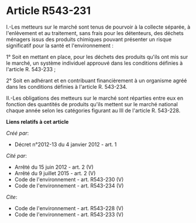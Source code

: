 # Article R543-231

I.-Les metteurs sur le marché sont tenus de pourvoir à la collecte séparée, à l'enlèvement et au traitement, sans frais pour
les détenteurs, des déchets ménagers issus des produits chimiques pouvant présenter un risque significatif pour la santé et
l'environnement : 

1° Soit en mettant en place, pour les déchets des produits qu'ils ont mis sur le marché, un système individuel approuvé dans
les conditions définies à l'article R. 543-233 ; 

2° Soit en adhérant et en contribuant financièrement à un organisme agréé dans les conditions définies à l'article R.
543-234. 

II.-Les obligations des metteurs sur le marché sont réparties entre eux en fonction des quantités de produits qu'ils mettent
sur le marché national chaque année selon les catégories figurant au III de l'article R. 543-228.

**Liens relatifs à cet article**

_Créé par_:

  - Décret n°2012-13 du 4 janvier 2012 - art. 1

_Cité par_:

  - Arrêté du 15 juin 2012 - art. 2 (V)
  - Arrêté du 9 juillet 2015 - art. 2 (V)
  - Code de l'environnement - art. R543-230 (V)
  - Code de l'environnement - art. R543-234 (V)

_Cite_:

  - Code de l'environnement - art. R543-228 (V)
  - Code de l'environnement - art. R543-233 (V)
